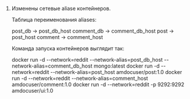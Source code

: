 1. Изменены сетевые aliase контейнеров.

    Таблица переименования aliases:

    post_db -> post_db_host
    comment_db -> comment_db_host
    post -> post_host
    comment -> comment_host

    Команда запуска контейнеров выглядит так:

    docker run -d --network=reddit --network-alias=post_db_host --network-alias=comment_db_host mongo:latest
    docker run -d --network=reddit --network-alias=post_host amdocuser/post:1.0
    docker run -d --network=reddit --network-alias=comment_host amdocuser/comment:1.0
    docker run -d --network=reddit -p 9292:9292 amdocuser/ui:1.0
